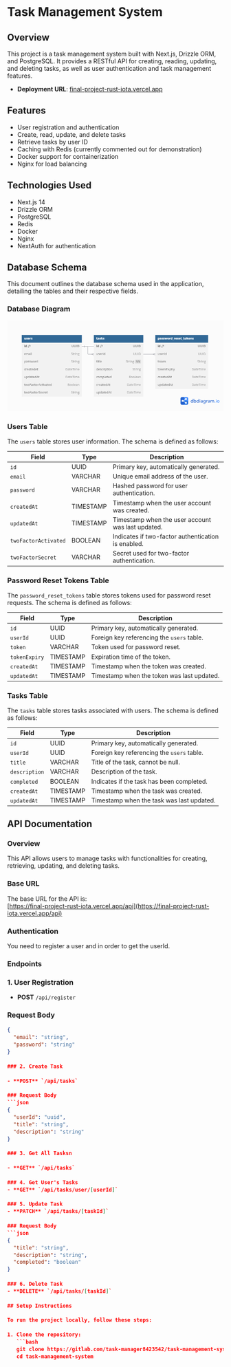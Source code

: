 # Task Management System

## Overview

This project is a task management system built with Next.js, Drizzle ORM, and PostgreSQL. It provides a RESTful API for creating, reading, updating, and deleting tasks, as well as user authentication and task management features.

- **Deployment URL**: [final-project-rust-iota.vercel.app](https://final-project-rust-iota.vercel.app/)

## Features

- User registration and authentication
- Create, read, update, and delete tasks
- Retrieve tasks by user ID
- Caching with Redis (currently commented out for demonstration)
- Docker support for containerization
- Nginx for load balancing

## Technologies Used

- Next.js 14
- Drizzle ORM
- PostgreSQL
- Redis
- Docker
- Nginx
- NextAuth for authentication


## Database Schema

This document outlines the database schema used in the application, detailing the tables and their respective fields.

### Database Diagram

![Database Schema](./public/db-schemas.png)

### Users Table

The `users` table stores user information. The schema is defined as follows:

| Field                | Type     | Description                                           |
|----------------------|----------|-------------------------------------------------------|
| `id`                 | UUID     | Primary key, automatically generated.                  |
| `email`              | VARCHAR  | Unique email address of the user.                     |
| `password`           | VARCHAR  | Hashed password for user authentication.               |
| `createdAt`          | TIMESTAMP| Timestamp when the user account was created.          |
| `updatedAt`          | TIMESTAMP| Timestamp when the user account was last updated.     |
| `twoFactorActivated`  | BOOLEAN  | Indicates if two-factor authentication is enabled.    |
| `twoFactorSecret`    | VARCHAR  | Secret used for two-factor authentication.             |

### Password Reset Tokens Table

The `password_reset_tokens` table stores tokens used for password reset requests. The schema is defined as follows:

| Field                | Type     | Description                                           |
|----------------------|----------|-------------------------------------------------------|
| `id`                 | UUID     | Primary key, automatically generated.                  |
| `userId`             | UUID     | Foreign key referencing the `users` table.            |
| `token`              | VARCHAR  | Token used for password reset.                         |
| `tokenExpiry`        | TIMESTAMP| Expiration time of the token.                          |
| `createdAt`          | TIMESTAMP| Timestamp when the token was created.                 |
| `updatedAt`          | TIMESTAMP| Timestamp when the token was last updated.            |

### Tasks Table

The `tasks` table stores tasks associated with users. The schema is defined as follows:

| Field                | Type     | Description                                           |
|----------------------|----------|-------------------------------------------------------|
| `id`                 | UUID     | Primary key, automatically generated.                  |
| `userId`             | UUID     | Foreign key referencing the `users` table.            |
| `title`              | VARCHAR  | Title of the task, cannot be null.                    |
| `description`        | VARCHAR  | Description of the task.                               |
| `completed`          | BOOLEAN  | Indicates if the task has been completed.             |
| `createdAt`          | TIMESTAMP| Timestamp when the task was created.                  |
| `updatedAt`          | TIMESTAMP| Timestamp when the task was last updated.             |



## API Documentation

### Overview

This API allows users to manage tasks with functionalities for creating, retrieving, updating, and deleting tasks. 

### Base URL
The base URL for the API is:  
[https://final-project-rust-iota.vercel.app/api](https://final-project-rust-iota.vercel.app/api)

### Authentication

You need to register a user and in order to get the userId.

### Endpoints

### 1. User Registration

- **POST** `/api/register`
  
### Request Body
```json
{
  "email": "string",
  "password": "string"
}

### 2. Create Task

- **POST** `/api/tasks`
  
### Request Body
```json
{
  "userId": "uuid",
  "title": "string",
  "description": "string"
}

### 3. Get All Tasksn

- **GET** `/api/tasks`
  
### 4. Get User's Tasks
- **GET** `/api/tasks/user/[userId]`

### 5. Update Task
- **PATCH** `/api/tasks/[taskId]`

### Request Body
```json
{
  "title": "string",
  "description": "string",
  "completed": "boolean"
}

### 6. Delete Task
- **DELETE** `/api/tasks/[taskId]`

## Setup Instructions

To run the project locally, follow these steps:

1. Clone the repository:
   ```bash
   git clone https://gitlab.com/task-manager8423542/task-management-system.git
   cd task-management-system

